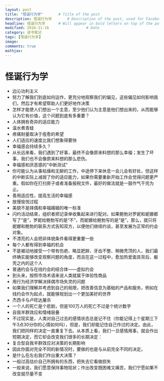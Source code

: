 ```yaml
---
layout: post
title: "怪诞行为学"       # Title of the post
description: 怪诞行为学       # Description of the post, used for Facebook Opengraph & Twitter
headline: 怪诞行为学      # Will appear in bold letters on top of the post
modified: 2016-11-16                 # Date
category: 读书笔记
tags: [怪诞行为学]
image:
comments: true
mathjax:
---
```


# 怪诞行为学

- 边沁功利主义
- 努力了解我们到底如何运作，更充分地观察我们的偏见，这些偏见如何影响我们，然后才有希望帮助人们更好地作决策
- 怎样才能使人们想出一个主意，至少他们认为主意是他们想出来的，从而能够认为它有价值，这个问题到底有多重要？
- 人体拥有奇异的适应能力
- 温水煮青蛙
- 疼痛耐量取决于痊愈的希望
- 人们适应的速度比我们想象得要快
- 幸福感会持续多久？
- 从长远来看，我们遇到了好事，最终不会像原来料想的那么幸福；发生了坏事，我们也不会像原来料想的那么悲伤。
- 幸福感和厌恶感的“中断测试”
- 你可能认为从事枯燥和无聊的工作，中途停下来休息一会儿会有好处，但这样的中断实际上减弱了你的适应能力，如果你需要重新开始工作会觉得问题更严重。假如你在打扫房子或者准备报税文件，最好的做法就是一鼓作气干完为止。
- 善用适应性，提高生活的幸福感
- 放慢愉悦过程
- 美貌不是择偶和幸福婚姻的唯一标准
- 闪约活动结束，组织者把记录单收集起来进行配对。如果鲍勃对罗妮和妮娜都写了“是”，罗妮给鲍勃写的是“不”，而妮娜给鲍勃写的是“是”，那么，就只将妮娜和鲍勃的联系方式告知双方，以便他们继续约谈，甚至发展为正常的约会对象。
- 不漂亮的人会把非体貌条件看得更重要一些
- 每个人都有得到幸福的机会
- 不是被动地接受一个带有伤疤、略显肥胖、牙齿不整、稍微秃顶的人，我们最终确实能够改变观察问题的角度，而且在这一过程中，愈加热爱面具背后、躯壳之内的这个人
- 普通约会与在线约会的结合体——虚拟约会
- 到头来，按照市场术语来说人类就属于体验性商品
- 用行为经济学解决择偶市场失灵的问题
- 如果我们理解并考虑到自己的局限，把改善信息为基础的产品和服务，例如在线约会作为起点，就能够规划出一个更加美好的世界
- 杰西卡与卢旺达屠杀
- 一个人的死亡是个悲剧，但是100万人的死亡不过是个统计数字
- 自我羊群效应和情绪层叠
- 不过现实是，人类对自己过去的感情状态总是记不住（你能记得上个星期三下午3点30分你的心情如何吗），但是，我们却能记住自己作过的决定。由此，我们把同样的决定一直重复下去。从本质上看，我们一旦感情用事，就会作出短期决定，而它却会改变我们很多的长期决定：
- 复合型自我羊群效应对决策的长期影响
- 因此你面对完全不同的新情况时，要做的也是与从前完全不同的决定。
- 是什么在左右我们作出重大决策？
- 一般过高估价自己所拥有的东西，把失去它看做损失
- 一般来说，我们愿意保持事物现状；作出改变既困难又痛苦，我们宁愿如果不改变就尽量不变
